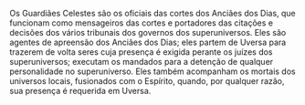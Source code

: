 ﻿Os Guardiães Celestes são os oficiais das cortes dos Anciães dos Dias, que funcionam como mensageiros das cortes e portadores das citações e decisões dos vários tribunais dos governos dos superuniversos. Eles são agentes de apreensão dos Anciães dos Dias; eles partem de Uversa para trazerem de volta seres cuja presença é exigida perante os juízes dos superuniversos; executam os mandados para a detenção de qualquer personalidade no superuniverso. Eles também acompanham os mortais dos universos locais, fusionados com o Espírito, quando, por qualquer razão, sua presença é requerida em Uversa.